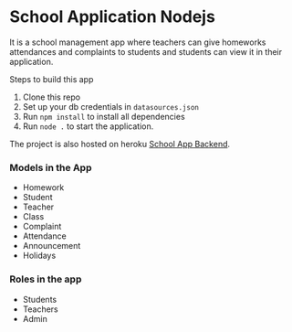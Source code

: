 # School Application Nodejs

It is a school management app where teachers can give homeworks attendances and complaints to students and students can
view it in their application.

Steps to build this app
1. Clone this repo
2. Set up your db credentials in `datasources.json`
3. Run `npm install` to install all dependencies
4. Run `node .` to start the application.

The project is also hosted on heroku [School App Backend](https://schoolmanageapi.herokuapp.com/explorer/).

### Models in the App
- Homework
- Student
- Teacher
- Class
- Complaint
- Attendance
- Announcement
- Holidays

### Roles in the app
- Students
- Teachers
- Admin

